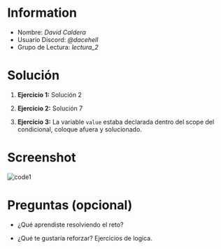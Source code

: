 # Information

- Nombre: *David Caldera*
- Usuario Discord: *@dacehell*
- Grupo de Lectura: *lectura_2*

# Solución

1. **Ejercicio 1:** Solución 2

2. **Ejercicio 2:** Solución 7

3. **Ejercicio 3:** La variable `value` estaba declarada dentro del scope del condicional, coloque afuera y solucionado.
# Screenshot

![code1](https://user-images.githubusercontent.com/46831869/111044683-cd214500-8428-11eb-885d-3f6e5ffc9509.png)


# Preguntas (opcional)

- ¿Qué aprendiste resolviendo el reto?

- ¿Qué te gustaría reforzar?
Ejercicios de logica.
